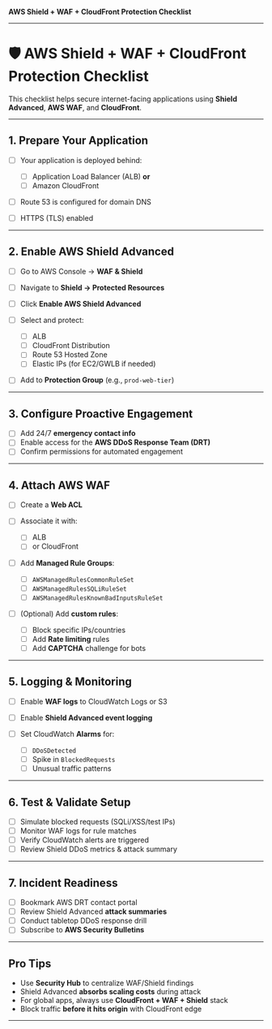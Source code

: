  **AWS Shield + WAF + CloudFront Protection Checklist**

---

# 🛡️ **AWS Shield + WAF + CloudFront Protection Checklist**

This checklist helps secure internet-facing applications using **Shield Advanced**, **AWS WAF**, and **CloudFront**.

---

##  1. Prepare Your Application

* [ ] Your application is deployed behind:

  * [ ] Application Load Balancer (ALB) **or**
  * [ ] Amazon CloudFront
* [ ] Route 53 is configured for domain DNS
* [ ] HTTPS (TLS) enabled

---

##  2. Enable AWS Shield Advanced

* [ ] Go to AWS Console → **WAF & Shield**
* [ ] Navigate to **Shield → Protected Resources**
* [ ] Click **Enable AWS Shield Advanced**
* [ ] Select and protect:

  * [ ] ALB
  * [ ] CloudFront Distribution
  * [ ] Route 53 Hosted Zone
  * [ ] Elastic IPs (for EC2/GWLB if needed)
* [ ] Add to **Protection Group** (e.g., `prod-web-tier`)

---

##  3. Configure Proactive Engagement

* [ ] Add 24/7 **emergency contact info**
* [ ] Enable access for the **AWS DDoS Response Team (DRT)**
* [ ] Confirm permissions for automated engagement

---

##  4. Attach AWS WAF

* [ ] Create a **Web ACL**
* [ ] Associate it with:

  * [ ] ALB
  * [ ] or CloudFront
* [ ] Add **Managed Rule Groups**:

  * [ ] `AWSManagedRulesCommonRuleSet`
  * [ ] `AWSManagedRulesSQLiRuleSet`
  * [ ] `AWSManagedRulesKnownBadInputsRuleSet`
* [ ] (Optional) Add **custom rules**:

  * [ ] Block specific IPs/countries
  * [ ] Add **Rate limiting** rules
  * [ ] Add **CAPTCHA** challenge for bots

---

##  5. Logging & Monitoring

* [ ] Enable **WAF logs** to CloudWatch Logs or S3
* [ ] Enable **Shield Advanced event logging**
* [ ] Set CloudWatch **Alarms** for:

  * [ ] `DDoSDetected`
  * [ ] Spike in `BlockedRequests`
  * [ ] Unusual traffic patterns

---

##  6. Test & Validate Setup

* [ ] Simulate blocked requests (SQLi/XSS/test IPs)
* [ ] Monitor WAF logs for rule matches
* [ ] Verify CloudWatch alerts are triggered
* [ ] Review Shield DDoS metrics & attack summary

---

##  7. Incident Readiness

* [ ] Bookmark AWS DRT contact portal
* [ ] Review Shield Advanced **attack summaries**
* [ ] Conduct tabletop DDoS response drill
* [ ] Subscribe to **AWS Security Bulletins**

---

##  Pro Tips

* Use **Security Hub** to centralize WAF/Shield findings
* Shield Advanced **absorbs scaling costs** during attack
* For global apps, always use **CloudFront + WAF + Shield** stack
* Block traffic **before it hits origin** with CloudFront edge

---


